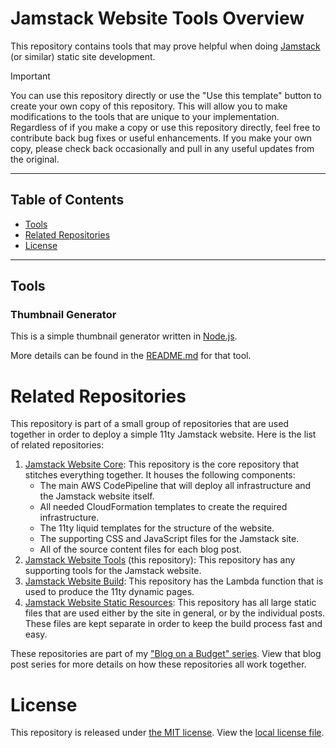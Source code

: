 # Jamstack Website Tools Overview

This repository contains tools that may prove helpful when doing [Jamstack](https://jamstack.org) (or similar) static site development.

> [!IMPORTANT]
> You can use this repository directly or use the "Use this template" button to create your own copy of this repository.  This will allow you to make modifications to the tools that are unique to your implementation.  Regardless of if you make a copy or use this repository directly, feel free to contribute back bug fixes or useful enhancements.  If you make your own copy, please check back occasionally and pull in any useful updates from the original.

---

## Table of Contents

- [Tools](#tools)
- [Related Repositories](#related-repositories)
- [License](#license)

---

## Tools

### Thumbnail Generator

This is a simple thumbnail generator written in [Node.js](https://nodejs.dev/en/).

More details can be found in the [README.md](v1/thumbnail/README.md) for that tool.

# Related Repositories

This repository is part of a small group of repositories that are used together in order to deploy a simple 11ty Jamstack website.  Here is the list of related repositories:

1. [Jamstack Website Core](https://github.com/ngamradt/boilerplate-jamstack-website): This repository is the core repository that stitches everything together.  It houses the following components:
    - The main AWS CodePipeline that will deploy all infrastructure and the Jamstack website itself.
    - All needed CloudFormation templates to create the required infrastructure.
    - The 11ty liquid templates for the structure of the website.
    - The supporting CSS and JavaScript files for the Jamstack site.
    - All of the source content files for each blog post.
2. [Jamstack Website Tools](https://github.com/ngamradt/boilerplate-jamstack-website-tools) (this repository): This repository has any supporting tools for the Jamstack website.
3. [Jamstack Website Build](https://github.com/ngamradt/boilerplate-jamstack-website-build): This repository has the Lambda function that is used to produce the 11ty dynamic pages.
4. [Jamstack Website Static Resources](https://github.com/ngamradt/boilerplate-jamstack-website-static): This repository has all large static files that are used either by the site in general, or by the individual posts.  These files are kept separate in order to keep the build process fast and easy.

These repositories are part of my ["Blog on a Budget" series](https://nealgamradt.com/posts/2023/06/blog-on-a-budget-overview/index.html).  View that blog post series for more details on how these repositories all work together.

# License

This repository is released under [the MIT license](https://en.wikipedia.org/wiki/MIT_License).  View the [local license file](./LICENSE).